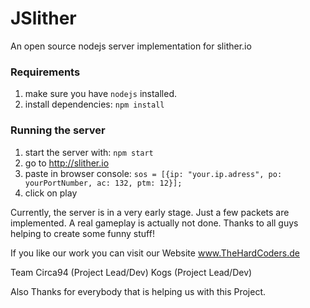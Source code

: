# JSlither
An open source nodejs server implementation for slither.io




### Requirements
1. make sure you have `nodejs` installed.
2. install dependencies: `npm install`

### Running the server

1. start the server with: `npm start`
2. go to http://slither.io
3. paste in browser console: `sos = [{ip: "your.ip.adress", po: yourPortNumber, ac: 132, ptm: 12}];`
4. click on play


Currently, the server is in a very early stage. Just a few packets are implemented. A real gameplay is actually not done.
Thanks to all guys helping to create some funny stuff!


If you like our work you can visit our Website www.TheHardCoders.de

Team
Circa94 (Project Lead/Dev)
Kogs (Project Lead/Dev)

Also Thanks for everybody that is helping us with this Project.

